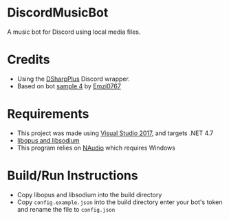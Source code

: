 # DiscordMusicBot
A music bot for Discord using local media files.

# Credits
* Using the [DSharpPlus](https://github.com/NaamloosDT/DSharpPlus) Discord wrapper.
* Based on bot [sample 4](https://github.com/Emzi0767/DSharpPlus-Example-Bot) by [Emzi0767](https://github.com/Emzi0767)

# Requirements
* This project was made using [Visual Studio 2017](https://www.visualstudio.com/thank-you-downloading-visual-studio/?sku=Community&rel=15), and targets .NET 4.7
* [libopus and libsodium](https://dsharpplus.emzi0767.com/natives/index.html)
* This program relies on [NAudio](https://github.com/naudio/NAudio) which requires Windows

# Build/Run Instructions
* Copy libopus and libsodium into the build directory
* Copy `config.example.json` into the build directory enter your bot's token and rename the file to `config.json`
